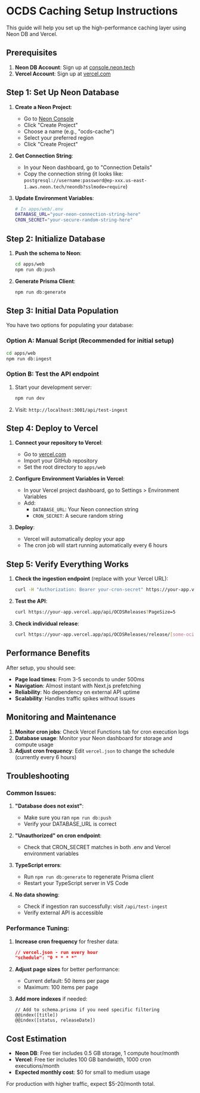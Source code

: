 # OCDS Caching Setup Instructions

This guide will help you set up the high-performance caching layer using Neon DB and Vercel.

## Prerequisites

1. **Neon DB Account**: Sign up at [console.neon.tech](https://console.neon.tech/)
2. **Vercel Account**: Sign up at [vercel.com](https://vercel.com/)

## Step 1: Set Up Neon Database

1. **Create a Neon Project**:

   - Go to [Neon Console](https://console.neon.tech/)
   - Click "Create Project"
   - Choose a name (e.g., "ocds-cache")
   - Select your preferred region
   - Click "Create Project"

2. **Get Connection String**:

   - In your Neon dashboard, go to "Connection Details"
   - Copy the connection string (it looks like: `postgresql://username:password@ep-xxx.us-east-1.aws.neon.tech/neondb?sslmode=require`)

3. **Update Environment Variables**:
   ```bash
   # In apps/web/.env
   DATABASE_URL="your-neon-connection-string-here"
   CRON_SECRET="your-secure-random-string-here"
   ```

## Step 2: Initialize Database

1. **Push the schema to Neon**:

   ```bash
   cd apps/web
   npm run db:push
   ```

2. **Generate Prisma Client**:
   ```bash
   npm run db:generate
   ```

## Step 3: Initial Data Population

You have two options for populating your database:

### Option A: Manual Script (Recommended for initial setup)

```bash
cd apps/web
npm run db:ingest
```

### Option B: Test the API endpoint

1. Start your development server:
   ```bash
   npm run dev
   ```
2. Visit: `http://localhost:3001/api/test-ingest`

## Step 4: Deploy to Vercel

1. **Connect your repository to Vercel**:

   - Go to [vercel.com](https://vercel.com/)
   - Import your GitHub repository
   - Set the root directory to `apps/web`

2. **Configure Environment Variables in Vercel**:

   - In your Vercel project dashboard, go to Settings > Environment Variables
   - Add:
     - `DATABASE_URL`: Your Neon connection string
     - `CRON_SECRET`: A secure random string

3. **Deploy**:
   - Vercel will automatically deploy your app
   - The cron job will start running automatically every 6 hours

## Step 5: Verify Everything Works

1. **Check the ingestion endpoint** (replace with your Vercel URL):

   ```bash
   curl -H "Authorization: Bearer your-cron-secret" https://your-app.vercel.app/api/ingest
   ```

2. **Test the API**:

   ```bash
   curl https://your-app.vercel.app/api/OCDSReleases?PageSize=5
   ```

3. **Check individual release**:
   ```bash
   curl https://your-app.vercel.app/api/OCDSReleases/release/[some-ocid]
   ```

## Performance Benefits

After setup, you should see:

- **Page load times**: From 3-5 seconds to under 500ms
- **Navigation**: Almost instant with Next.js prefetching
- **Reliability**: No dependency on external API uptime
- **Scalability**: Handles traffic spikes without issues

## Monitoring and Maintenance

1. **Monitor cron jobs**: Check Vercel Functions tab for cron execution logs
2. **Database usage**: Monitor your Neon dashboard for storage and compute usage
3. **Adjust cron frequency**: Edit `vercel.json` to change the schedule (currently every 6 hours)

## Troubleshooting

### Common Issues:

1. **"Database does not exist"**:

   - Make sure you ran `npm run db:push`
   - Verify your DATABASE_URL is correct

2. **"Unauthorized" on cron endpoint**:

   - Check that CRON_SECRET matches in both .env and Vercel environment variables

3. **TypeScript errors**:

   - Run `npm run db:generate` to regenerate Prisma client
   - Restart your TypeScript server in VS Code

4. **No data showing**:
   - Check if ingestion ran successfully: visit `/api/test-ingest`
   - Verify external API is accessible

### Performance Tuning:

1. **Increase cron frequency** for fresher data:

   ```json
   // vercel.json - run every hour
   "schedule": "0 * * * *"
   ```

2. **Adjust page sizes** for better performance:

   - Current default: 50 items per page
   - Maximum: 100 items per page

3. **Add more indexes** if needed:
   ```prisma
   // Add to schema.prisma if you need specific filtering
   @@index([title])
   @@index([status, releaseDate])
   ```

## Cost Estimation

- **Neon DB**: Free tier includes 0.5 GB storage, 1 compute hour/month
- **Vercel**: Free tier includes 100 GB bandwidth, 1000 cron executions/month
- **Expected monthly cost**: $0 for small to medium usage

For production with higher traffic, expect $5-20/month total.
